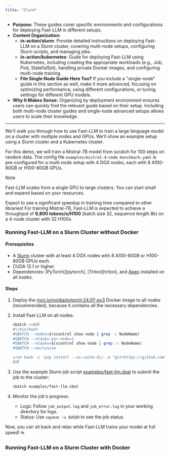 ```yaml
---
title: "Slurm"
---
```


-   **Purpose:** These guides cover specific environments and configurations for deploying Fast-LLM in different setups.
-   **Content Organization:**
    -   **in-action/slurm**: Provide detailed instructions on deploying Fast-LLM on a Slurm cluster, covering multi-node setups, configuring Slurm scripts, and managing jobs.
    -   **in-action/kubernetes**: Guide for deploying Fast-LLM using Kubernetes, including creating the appropriate workloads (e.g., Job, Pod, StatefulSet), handling private Docker images, and configuring multi-node training.
    -   **File Single Node Guide Here Too?** If you include a "single-node" guide in this section as well, make it more advanced, focusing on optimizing performance, using different configurations, or tuning settings for different GPU models.
-   **Why It Makes Sense:** Organizing by deployment environment ensures users can quickly find the relevant guide based on their setup. Including both multi-node cluster guides and single-node advanced setups allows users to scale their knowledge.

---

We'll walk you through how to use Fast-LLM to train a large language model on a cluster with multiple nodes and GPUs. We'll show an example setup using a Slurm cluster and a Kubernetes cluster.

For this demo, we will train a Mistral-7B model from scratch for 100 steps on random data. The config file `examples/mistral-4-node-benchmark.yaml` is pre-configured for a multi-node setup with 4 DGX nodes, each with 8 A100-80GB or H100-80GB GPUs.

> [!NOTE]
> Fast-LLM scales from a single GPU to large clusters. You can start small and expand based on your resources.

Expect to see a significant speedup in training time compared to other libraries! For training Mistral-7B, Fast-LLM is expected to achieve a throughput of **9,800 tokens/s/H100** (batch size 32, sequence length 8k) on a 4-node cluster with 32 H100s.

### Running Fast-LLM on a Slurm Cluster without Docker

#### Prerequisites

-   A [Slurm](https://slurm.schedmd.com/) cluster with at least 4 DGX nodes with 8 A100-80GB or H100-80GB GPUs each.
-   CUDA 12.1 or higher.
-   Dependencies: [PyTorch][pytorch], [Triton][triton], and [Apex](https://github.com/NVIDIA/apex) installed on all nodes.

#### Steps

1.  Deploy the [nvcr.io/nvidia/pytorch:24.07-py3](https://catalog.ngc.nvidia.com/orgs/nvidia/containers/pytorch) Docker image to all nodes (recommended), because it contains all the necessary dependencies.
2.  Install Fast-LLM on all nodes:

    ```bash
    sbatch <<EOF
    #!/bin/bash
    #SBATCH --nodes=$(scontrol show node | grep -c NodeName)
    #SBATCH --ntasks-per-node=1
    #SBATCH --ntasks=$(scontrol show node | grep -c NodeName)
    #SBATCH --exclusive

    srun bash -c 'pip install --no-cache-dir -e "git+https://github.com/ServiceNow/Fast-LLM.git#egg=llm[CORE,OPTIONAL,DEV]"'
    EOF
    ```

3.  Use the example Slurm job script [examples/fast-llm.sbat](examples/fast-llm.sbat) to submit the job to the cluster:

    ```bash
    sbatch examples/fast-llm.sbat
    ```

4.  Monitor the job's progress:

    -   Logs: Follow `job_output.log` and `job_error.log` in your working directory for logs.
    -   Status: Use `squeue -u $USER` to see the job status.

Now, you can sit back and relax while Fast-LLM trains your model at full speed! ☕

### Running Fast-LLM on a Slurm Cluster with Docker
